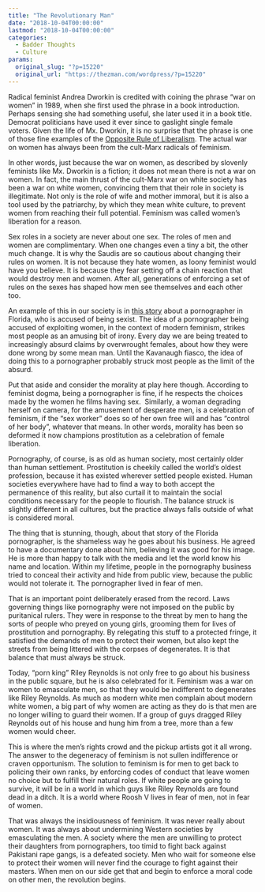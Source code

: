 ```yaml
---
title: "The Revolutionary Man"
date: "2018-10-04T00:00:00"
lastmod: "2018-10-04T00:00:00"
categories:
  - Badder Thoughts
  - Culture
params:
  original_slug: "?p=15220"
  original_url: "https://thezman.com/wordpress/?p=15220"
---
```


Radical feminist Andrea Dworkin is credited with coining the phrase “war
on women” in 1989, when she first used the phrase in a book
introduction. Perhaps sensing she had something useful, she later used
it in a book title. Democrat politicians have used it ever since to
gaslight single female voters. Given the life of Mx. Dworkin, it is no
surprise that the phrase is one of those fine examples of the [Opposite
Rule of Liberalism](https://thezman.com/wordpress/?p=561). The actual
war on women has always been from the cult-Marx radicals of feminism.

In other words, just because the war on women, as described by slovenly
feminists like Mx. Dworkin is a fiction; it does not mean there is not a
war on women. In fact, the main thrust of the cult-Marx war on white
society has been a war on white women, convincing them that their role
in society is illegitimate. Not only is the role of wife and mother
immoral, but it is also a tool used by the patriarchy, by which they
mean white culture, to prevent women from reaching their full potential.
Feminism was called women’s liberation for a reason.

Sex roles in a society are never about one sex. The roles of men and
women are complimentary. When one changes even a tiny a bit, the other
much change. It is why the Saudis are so cautious about changing their
rules on women. It is not because they hate women, as loony feminist
would have you believe. It is because they fear setting off a chain
reaction that would destroy men and women. After all, generations of
enforcing a set of rules on the sexes has shaped how men see themselves
and each other too.

An example of this in our society is in [this
story](https://www.thedailybeast.com/floridas-porn-king-accused-of-sexually-exploiting-women)
about a pornographer in Florida, who is accused of being sexist. The
idea of a pornographer being accused of exploiting women, in the context
of modern feminism, strikes most people as an amusing bit of irony.
Every day we are being treated to increasingly absurd claims by
overwrought females, about how they were done wrong by some mean man.
Until the Kavanaugh fiasco, the idea of doing this to a pornographer
probably struck most people as the limit of the absurd.

Put that aside and consider the morality at play here though. According
to feminist dogma, being a pornographer is fine, if he respects the
choices made by the women he films having sex.  Similarly, a woman
degrading herself on camera, for the amusement of desperate men, is a
celebration of feminism, if the “sex worker” does so of her own free
will and has “control of her body”, whatever that means. In other words,
morality has been so deformed it now champions prostitution as a
celebration of female liberation.

Pornography, of course, is as old as human society, most certainly older
than human settlement. Prostitution is cheekily called the world’s
oldest profession, because it has existed wherever settled people
existed. Human societies everywhere have had to find a way to both
accept the permanence of this reality, but also curtail it to maintain
the social conditions necessary for the people to flourish. The balance
struck is slightly different in all cultures, but the practice always
falls outside of what is considered moral.

The thing that is stunning, though, about that story of the Florida
pornographer, is the shameless way he goes about his business. He agreed
to have a documentary done about him, believing it was good for his
image. He is more than happy to talk with the media and let the world
know his name and location. Within my lifetime, people in the
pornography business tried to conceal their activity and hide from
public view, because the public would not tolerate it. The pornographer
lived in fear of men.

That is an important point deliberately erased from the record. Laws
governing things like pornography were not imposed on the public by
puritanical rulers. They were in response to the threat by men to hang
the sorts of people who preyed on young girls, grooming them for lives
of prostitution and pornography. By relegating this stuff to a protected
fringe, it satisfied the demands of men to protect their women, but also
kept the streets from being littered with the corpses of degenerates. It
is that balance that must always be struck.

Today, “porn king” Riley Reynolds is not only free to go about his
business in the public square, but he is also celebrated for it.
Feminism was a war on women to emasculate men, so that they would be
indifferent to degenerates like Riley Reynolds. As much as modern white
men complain about modern white women, a big part of why women are
acting as they do is that men are no longer willing to guard their
women. If a group of guys dragged Riley Reynolds out of his house and
hung him from a tree, more than a few women would cheer.

This is where the men’s rights crowd and the pickup artists got it all
wrong. The answer to the degeneracy of feminism is not sullen
indifference or craven opportunism. The solution to feminism is for men
to get back to policing their own ranks, by enforcing codes of conduct
that leave women no choice but to fulfill their natural roles. If white
people are going to survive, it will be in a world in which guys
like Riley Reynolds are found dead in a ditch. It is a world where Roosh
V lives in fear of men, not in fear of women.

That was always the insidiousness of feminism. It was never really about
women. It was always about undermining Western societies by emasculating
the men. A society where the men are unwilling to protect their
daughters from pornographers, too timid to fight back against Pakistani
rape gangs, is a defeated society. Men who wait for someone else to
protect their women will never find the courage to fight against their
masters. When men on our side get that and begin to enforce a moral code
on other men, the revolution begins.
